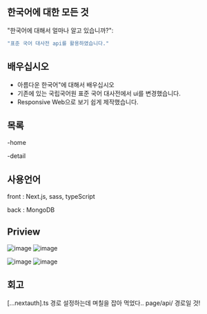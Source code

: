 ## 한국어에 대한 모든 것

"한국어에 대해서 얼마나 알고 있습니까?":

```bash
"표준 국어 대사전 api를 활용하였습니다."

```

## 배우십시오

- 아름다운 한국어"에 대해서 배우십시오
- 기존에 있는 국립국어원 표준 국어 대사전에서 ui를 변경했습니다.
- Responsive Web으로 보기 쉽게 제작했습니다.

## 목록
-home

-detail

## 사용언어

front : Next.js, sass, typeScript

back : MongoDB

## Priview
![image](https://github.com/user-attachments/assets/592c02ba-bdc4-4161-a7aa-5112b1b2db52)
![image](https://github.com/user-attachments/assets/6f9739b4-f284-4301-9bbb-6f7350ba270a)


![image](https://github.com/user-attachments/assets/d9b462ed-0d87-42d8-8c32-00c539a6cb0e)
![image](https://github.com/user-attachments/assets/2ace312b-ef55-4bd2-8ea5-c64276451867)

## 회고

[...nextauth].ts 경로 설정하는데 며칠을 잡아 먹었다.. page/api/ 경로일 것!

